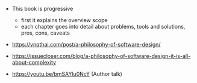 - This book is progressive
	- first it explains the overview scope
	- each chapter goes into detail about problems, tools and solutions, pros, cons, caveats

- https://vnqthai.com/post/a-philosophy-of-software-design/
- https://issuecloser.com/blog/a-philosophy-of-software-design-it-is-all-about-complexity
- https://youtu.be/bmSAYlu0NcY (Author talk)